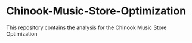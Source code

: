 # Chinook-Music-Store-Optimization
This repository contains the analysis for the Chinook Music Store Optimization
